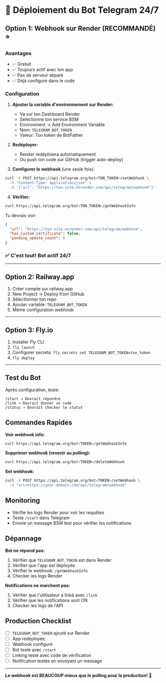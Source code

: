 # 🚀 Déploiement du Bot Telegram 24/7

## Option 1: Webhook sur Render (RECOMMANDÉ) ⭐

### Avantages
- ✅ Gratuit
- ✅ Toujours actif avec ton app
- ✅ Pas de serveur séparé
- ✅ Déjà configuré dans le code

### Configuration

1. **Ajouter la variable d'environnement sur Render:**
   - Va sur ton Dashboard Render
   - Sélectionne ton service BSM
   - Environment → Add Environment Variable
   - Nom: `TELEGRAM_BOT_TOKEN`
   - Valeur: Ton token de BotFather

2. **Redéployer:**
   - Render redéploiera automatiquement
   - Ou push ton code sur GitHub (trigger auto-deploy)

3. **Configurer le webhook** (une seule fois):
```bash
curl -X POST https://api.telegram.org/bot<TON_TOKEN>/setWebhook \
  -H "Content-Type: application/json" \
  -d '{"url": "https://ton-site.onrender.com/api/telegram/webhook"}'
```

4. **Vérifier:**
```bash
curl https://api.telegram.org/bot<TON_TOKEN>/getWebhookInfo
```

Tu devrais voir:
```json
{
  "url": "https://ton-site.onrender.com/api/telegram/webhook",
  "has_custom_certificate": false,
  "pending_update_count": 0
}
```

### ✅ C'est tout! Bot actif 24/7

---

## Option 2: Railway.app

1. Créer compte sur railway.app
2. New Project → Deploy from GitHub
3. Sélectionner ton repo
4. Ajouter variable: `TELEGRAM_BOT_TOKEN`
5. Même configuration webhook

---

## Option 3: Fly.io

1. Installer Fly CLI
2. `fly launch`
3. Configurer secrets: `fly secrets set TELEGRAM_BOT_TOKEN=ton_token`
4. `fly deploy`

---

## Test du Bot

Après configuration, teste:

```
/start → Devrait répondre
/link → Devrait donner un code
/status → Devrait checker le statut
```

## Commandes Rapides

**Voir webhook info:**
```bash
curl https://api.telegram.org/bot<TOKEN>/getWebhookInfo
```

**Supprimer webhook (revenir au polling):**
```bash
curl https://api.telegram.org/bot<TOKEN>/deleteWebhook
```

**Set webhook:**
```bash
curl -X POST https://api.telegram.org/bot<TOKEN>/setWebhook \
  -d "url=https://your-domain.com/api/telegram/webhook"
```

## Monitoring

- Vérifie les logs Render pour voir les requêtes
- Teste `/start` dans Telegram
- Envoie un message BSM test pour vérifier les notifications

## Dépannage

**Bot ne répond pas:**
1. Vérifier que `TELEGRAM_BOT_TOKEN` est dans Render
2. Vérifier que l'app est déployée
3. Vérifier le webhook: `/getWebhookInfo`
4. Checker les logs Render

**Notifications ne marchent pas:**
1. Vérifier que l'utilisateur a linkà avec `/link`
2. Vérifier que les notifications sont ON
3. Checker les logs de l'API

## Production Checklist

- [ ] `TELEGRAM_BOT_TOKEN` ajouté sur Render
- [ ] App redéployée
- [ ] Webhook configuré
- [ ] Bot testé avec `/start`
- [ ] Linking testé avec code de vérification
- [ ] Notification testée en envoyant un message

---

**Le webhook est BEAUCOUP mieux que le polling pour la production!** 🎯

